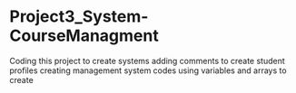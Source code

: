 # Project3_System-CourseManagment
Coding this project to create systems
adding comments to create student profiles
creating management system codes
using variables and arrays to create

